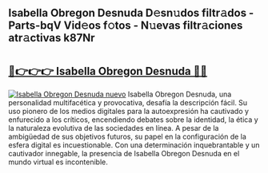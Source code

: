 ## Isabella Obregon Desnuda D𝚎sn𝚞dos filtr𝚊dos - Parts-bqV Vid𝚎os f𝚘tos - N𝚞evas filtr𝚊ciones atr𝚊ctivas k87Nr

# <h2><a href="http://mb11vd.tromn.icu/?c=Isabella+Obregon+Desnuda">🔗👉👉👉 Isabella Obregon Desnuda 🔗🔗</a></h2>

[![Isabella Obregon Desnuda nuevo](https://i.imgur.com/pEAQMta.gif)](http://mb11vd.tromn.icu/?c=Isabella+Obregon+Desnuda)
Isabella Obregon Desnuda, una personalidad multifacética y provocativa, desafía la descripción fácil. Su uso pionero de los medios digitales para la autoexpresión ha cautivado y enfurecido a los críticos, encendiendo debates sobre la identidad, la ética y la naturaleza evolutiva de las sociedades en línea. A pesar de la ambigüedad de sus objetivos futuros, su papel en la configuración de la esfera digital es incuestionable. Con una determinación inquebrantable y un cautivador innegable, la presencia de Isabella Obregon Desnuda en el mundo virtual es incontenible.
